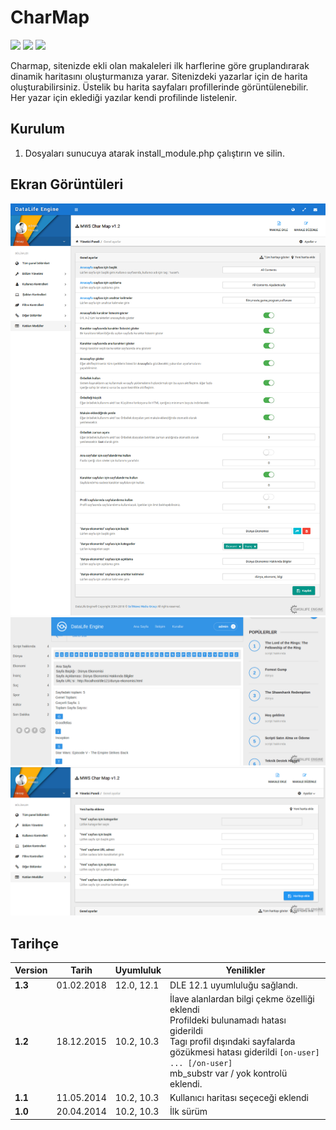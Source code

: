 # CharMap
<img src="https://img.shields.io/badge/dle-12.1-007dad.svg"> <img src="https://img.shields.io/badge/lang-tr,en-ce600f.svg"> <img src="https://img.shields.io/badge/license-MIT-60ce0f.svg">

Charmap, sitenizde ekli olan makaleleri ilk harflerine göre gruplandırarak dinamik haritasını oluşturmanıza yarar.
Sitenizdeki yazarlar için de harita oluşturabilirsiniz. Üstelik bu harita sayfaları profillerinde görüntülenebilir.
Her yazar için eklediği yazılar kendi profilinde listelenir.

## Kurulum
1) Dosyaları sunucuya atarak install_module.php çalıştırın ve silin.

## Ekran Görüntüleri
![Ekran 1](/docs/screen1.png?raw=true)
![Ekran 2](/docs/screen2.png?raw=true)
![Ekran 3](/docs/screen3.png?raw=true)

## Tarihçe

| Version | Tarih | Uyumluluk | Yenilikler |
| ------- | ----- | --------- | ---------- |
|**1.3**|01.02.2018|12.0, 12.1|DLE 12.1 uyumluluğu sağlandı.|
|**1.2**|18.12.2015|10.2, 10.3|İlave alanlardan bilgi çekme özelliği eklendi<br>Profildeki bulunamadı hatası giderildi<br>Tagı profil dışındaki sayfalarda gözükmesi hatası giderildi `[on-user] ... [/on-user]`<br>mb_substr var / yok kontrolü eklendi.|
|**1.1**|11.05.2014|10.2, 10.3|Kullanıcı haritası seçeceği eklendi|
|**1.0**|20.04.2014|10.2, 10.3|İlk sürüm|

